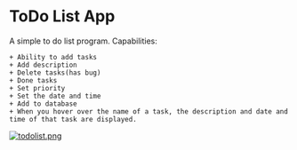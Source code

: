 # ToDo List App

A simple to do list program.
Capabilities:
```
+ Ability to add tasks
+ Add description
+ Delete tasks(has bug)
+ Done tasks
+ Set priority
+ Set the date and time
+ Add to database
+ When you hover over the name of a task, the description and date and time of that task are displayed.
```
[![todolist.png](https://i.postimg.cc/J4KTqx4q/todolist.png)](https://postimg.cc/56Yq9wzY)
